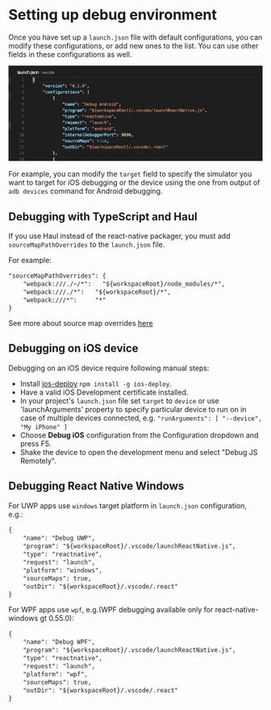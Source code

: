 # Setting up debug environment

Once you have set up a `launch.json` file with default configurations, you can modify these configurations, or add new ones to the list. You can use other fields in these configurations as well.

![React Native launch configuration file](../images/launch-config.png)

For example, you can modify the `target` field to specify the simulator you want to target for iOS debugging or the device using the one from output of `adb devices` command for Android debugging.

## Debugging with TypeScript and Haul

If you use Haul instead of the react-native packager, you must add `sourceMapPathOverrides` to the `launch.json` file.

For example:
```
"sourceMapPathOverrides": {
    "webpack:///./~/*":   "${workspaceRoot}/node_modules/*",
    "webpack:///./*":   "${workspaceRoot}/*",
    "webpack:///*":     "*"
}
```
See more about source map overrides [here](https://github.com/Microsoft/vscode-node-debug2#sourcemappathoverrides)

## Debugging on iOS device

Debugging on an iOS device require following manual steps:
* Install [ios-deploy](https://www.npmjs.com/package/ios-deploy) `npm install -g ios-deploy`.
* Have a valid iOS Development certificate installed.
* In your project's `launch.json` file set `target` to `device` or use 'launchArguments' property to specify particular device to run on in case of multiple devices connected, e.g. `"runArguments": [ "--device", "My iPhone" ]`
* Choose **Debug iOS** configuration from the Configuration dropdown and press F5.
* Shake the device to open the development menu and select "Debug JS Remotely".

## Debugging React Native Windows

For UWP apps use `windows` target platform in `launch.json` configuration, e.g.:

```
{
    "name": "Debug UWP",
    "program": "${workspaceRoot}/.vscode/launchReactNative.js",
    "type": "reactnative",
    "request": "launch",
    "platform": "windows",
    "sourceMaps": true,
    "outDir": "${workspaceRoot}/.vscode/.react"
}
```

For WPF apps use `wpf`, e.g.(WPF debugging available only for react-native-windows gt 0.55.0):

```
{
    "name": "Debug WPF",
    "program": "${workspaceRoot}/.vscode/launchReactNative.js",
    "type": "reactnative",
    "request": "launch",
    "platform": "wpf",
    "sourceMaps": true,
    "outDir": "${workspaceRoot}/.vscode/.react"
}
```
